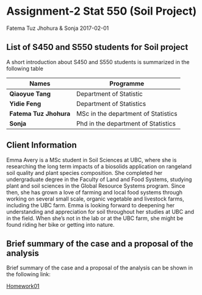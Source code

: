 Assignment-2 Stat 550 (Soil Project)
================
Fatema Tuz Jhohura & Sonja
2017-02-01

List of S450 and S550 students for Soil project
-----------------------------------------------

A short introduction about S450 and S550 students is summarized in the following table

| Names                  | Programme                           |
|------------------------|-------------------------------------|
| **Qiaoyue Tang**       | Department of Statistic             |
| **Yidie Feng**         | Department of Statistics            |
| **Fatema Tuz Jhohura** | MSc in the department of Statistics |
| **Sonja**              | Phd in the department of Statistics |

Client Information
------------------

Emma Avery is a MSc student in Soil Sciences at UBC, where she is researching the long term impacts of a biosolids application on rangeland soil quality and plant species composition. She completed her undergraduate degree in the Faculty of Land and Food Systems, studying plant and soil sciences in the Global Resource Systems program. Since then, she has grown a love of farming and local food systems through working on several small scale, organic vegetable and livestock farms, including the UBC farm. Emma is looking forward to deepening her understanding and appreciation for soil throughout her studies at UBC and in the field. When she’s not in the lab or at the UBC farm, she might be found riding her bike or getting into nature.

Brief summary of the case and a proposal of the analysis
--------------------------------------------------------

Brief summary of the case and a proposal of the analysis can be shown in the following link:

[Homework01](https://github.com/STAT545-UBC/jhohura_fatema/blob/master/hw01)
